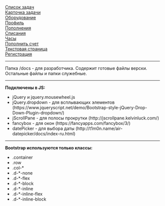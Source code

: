 <a href="./docs/tasks.html">Список задач</a><br>
<a href="./docs/task.html">Карточка задачи</a><br>
<a href="./docs/equipment.html">Оборудование</a><br>
<a href="./docs/profile.html">Профиль</a><br>
<a href="./docs/tariff-income.html">Пополнения</a><br>
<a href="./docs/tariff-payment.html">Списания</a><br>
<a href="./docs/tariff-hours.html">Часы</a><br>
<a href="./docs/tariff-refill.html">Пополнить счет</a><br>
<a href="./docs/text.html">Текстовая страница</a><br>
<a href="./docs/registration.html">Регистрация</a><br>

<hr>

Папка /docs - для разработчика. Содержит готовые файлы верски. Остальные файлы и папки служебные.

<hr>

<b>Подключены в JS:</b><br>
<ul>
    <li>jQuery и jquery.mousewheel.js</li>
    <li>jQuery.dropdown - для всплывающих элементов (https://www.jqueryscript.net/demo/Bootstrap-style-jQuery-Drop-Down-Plugin-dropdown/)</li>
    <li>jScrollPane - для полосы прокрутки (http://jscrollpane.kelvinluck.com/)</li>
    <li>fancybox - для окон (https://fancyapps.com/fancybox/3/)</li>
    <li>datePicker - для выбора даты (http://t1m0n.name/air-datepicker/docs/index-ru.html)</li>
</ul>

<hr>

<b>Bootstrap используются только классы:</b><br>
<ul>
    <li>.container</li>
    <li>.row</li>
    <li>.col-*</li>
    <li>.d-*-none</li>
	<li>.d-*-flex</li>
    <li>.d-*-block</li>
    <li>.d-*-inline</li>
    <li>.d-*-inline-flex</li>
	<li>.d-*-inline-block</li>
</ul>
